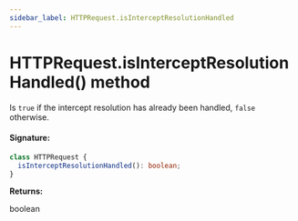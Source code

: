 ```yaml
---
sidebar_label: HTTPRequest.isInterceptResolutionHandled
---
```


# HTTPRequest.isInterceptResolutionHandled() method

Is `true` if the intercept resolution has already been handled, `false` otherwise.

#### Signature:

```typescript
class HTTPRequest {
  isInterceptResolutionHandled(): boolean;
}
```

**Returns:**

boolean
